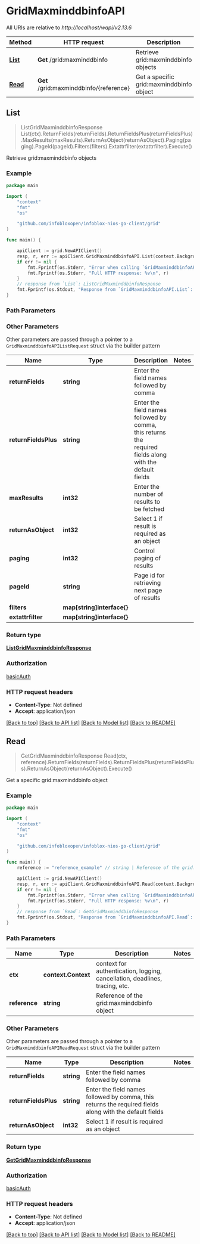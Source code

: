 # GridMaxminddbinfoAPI

All URIs are relative to *http://localhost/wapi/v2.13.6*

Method | HTTP request | Description
------------- | ------------- | -------------
[**List**](GridMaxminddbinfoAPI.md#List) | **Get** /grid:maxminddbinfo | Retrieve grid:maxminddbinfo objects
[**Read**](GridMaxminddbinfoAPI.md#Read) | **Get** /grid:maxminddbinfo/{reference} | Get a specific grid:maxminddbinfo object



## List

> ListGridMaxminddbinfoResponse List(ctx).ReturnFields(returnFields).ReturnFieldsPlus(returnFieldsPlus).MaxResults(maxResults).ReturnAsObject(returnAsObject).Paging(paging).PageId(pageId).Filters(filters).Extattrfilter(extattrfilter).Execute()

Retrieve grid:maxminddbinfo objects



### Example

```go
package main

import (
	"context"
	"fmt"
	"os"

	"github.com/infobloxopen/infoblox-nios-go-client/grid"
)

func main() {

	apiClient := grid.NewAPIClient()
	resp, r, err := apiClient.GridMaxminddbinfoAPI.List(context.Background()).Execute()
	if err != nil {
		fmt.Fprintf(os.Stderr, "Error when calling `GridMaxminddbinfoAPI.List``: %v\n", err)
		fmt.Fprintf(os.Stderr, "Full HTTP response: %v\n", r)
	}
	// response from `List`: ListGridMaxminddbinfoResponse
	fmt.Fprintf(os.Stdout, "Response from `GridMaxminddbinfoAPI.List`: %v\n", resp)
}
```

### Path Parameters



### Other Parameters

Other parameters are passed through a pointer to a `GridMaxminddbinfoAPIListRequest` struct via the builder pattern


Name | Type | Description  | Notes
------------- | ------------- | ------------- | -------------
**returnFields** | **string** | Enter the field names followed by comma | 
**returnFieldsPlus** | **string** | Enter the field names followed by comma, this returns the required fields along with the default fields | 
**maxResults** | **int32** | Enter the number of results to be fetched | 
**returnAsObject** | **int32** | Select 1 if result is required as an object | 
**paging** | **int32** | Control paging of results | 
**pageId** | **string** | Page id for retrieving next page of results | 
**filters** | **map[string]interface{}** |  | 
**extattrfilter** | **map[string]interface{}** |  | 

### Return type

[**ListGridMaxminddbinfoResponse**](ListGridMaxminddbinfoResponse.md)

### Authorization

[basicAuth](../README.md#basicAuth)

### HTTP request headers

- **Content-Type**: Not defined
- **Accept**: application/json

[[Back to top]](#) [[Back to API list]](../README.md#documentation-for-api-endpoints)
[[Back to Model list]](../README.md#documentation-for-models)
[[Back to README]](../README.md)


## Read

> GetGridMaxminddbinfoResponse Read(ctx, reference).ReturnFields(returnFields).ReturnFieldsPlus(returnFieldsPlus).ReturnAsObject(returnAsObject).Execute()

Get a specific grid:maxminddbinfo object



### Example

```go
package main

import (
	"context"
	"fmt"
	"os"

	"github.com/infobloxopen/infoblox-nios-go-client/grid"
)

func main() {
	reference := "reference_example" // string | Reference of the grid:maxminddbinfo object

	apiClient := grid.NewAPIClient()
	resp, r, err := apiClient.GridMaxminddbinfoAPI.Read(context.Background(), reference).Execute()
	if err != nil {
		fmt.Fprintf(os.Stderr, "Error when calling `GridMaxminddbinfoAPI.Read``: %v\n", err)
		fmt.Fprintf(os.Stderr, "Full HTTP response: %v\n", r)
	}
	// response from `Read`: GetGridMaxminddbinfoResponse
	fmt.Fprintf(os.Stdout, "Response from `GridMaxminddbinfoAPI.Read`: %v\n", resp)
}
```

### Path Parameters


Name | Type | Description  | Notes
------------- | ------------- | ------------- | -------------
**ctx** | **context.Context** | context for authentication, logging, cancellation, deadlines, tracing, etc.
**reference** | **string** | Reference of the grid:maxminddbinfo object | 

### Other Parameters

Other parameters are passed through a pointer to a `GridMaxminddbinfoAPIReadRequest` struct via the builder pattern


Name | Type | Description  | Notes
------------- | ------------- | ------------- | -------------
**returnFields** | **string** | Enter the field names followed by comma | 
**returnFieldsPlus** | **string** | Enter the field names followed by comma, this returns the required fields along with the default fields | 
**returnAsObject** | **int32** | Select 1 if result is required as an object | 

### Return type

[**GetGridMaxminddbinfoResponse**](GetGridMaxminddbinfoResponse.md)

### Authorization

[basicAuth](../README.md#basicAuth)

### HTTP request headers

- **Content-Type**: Not defined
- **Accept**: application/json

[[Back to top]](#) [[Back to API list]](../README.md#documentation-for-api-endpoints)
[[Back to Model list]](../README.md#documentation-for-models)
[[Back to README]](../README.md)

